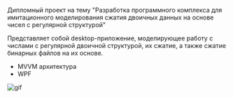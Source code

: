 Дипломный проект на тему "Разработка программного комплекса для имитационного моделирования сжатия двоичных данных на основе чисел с регулярной структурой"

Представляет собой desktop-приложение, моделирующее работу с числами с регулярной двоичной структурой, их сжатие, а также сжатие бинарных файлов на их основе.
* MVVM архитектура
* WPF

![gif](https://media.giphy.com/media/v1.Y2lkPTc5MGI3NjExNThjdTJxYmpqYmtuMmhjc3dvZWlwb2k2OHFzcndjMTgxNGIwMjU0NyZlcD12MV9pbnRlcm5hbF9naWZfYnlfaWQmY3Q9Zw/bdu2TRe0zWBv1G6457/giphy.gif)
